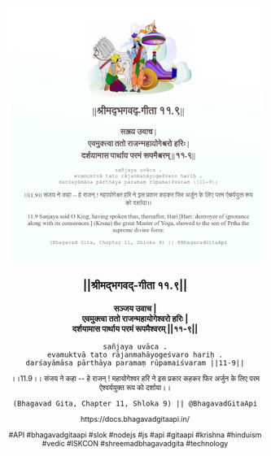 <img src="../../asset/BG_11_9.png"/>
<center><h2>||श्रीमद्‍भगवद्‍-गीता ११.९||</h2>
<h3>सञ्जय उवाच |<br/>एवमुक्त्वा ततो राजन्महायोगेश्वरो हरिः |<br/>दर्शयामास पार्थाय परमं रूपमैश्वरम् ||११-९||</h3>
<pre>sañjaya uvāca .<br/>evamuktvā tato rājanmahāyogeśvaro hariḥ .<br/>darśayāmāsa pārthāya paramaṃ rūpamaiśvaram ||11-9||</pre>
<p>।।11.9।। संजय ने कहा -- हे राजन् ! महायोगेश्वर हरि ने इस प्रकार कहकर फिर अर्जुन के लिए परम ऐश्वर्ययुक्त रूप को दर्शाया।।</p>
<pre>(Bhagavad Gita, Chapter 11, Shloka 9) || @BhagavadGitaApi</pre><p>https://docs.bhagavadgitaapi.in/</p><p>#API #bhagavadgitaapi #slok #nodejs #js #api #gitaapi #krishna #hinduism #vedic #ISKCON #shreemadbhagavadgita #technology</p></center>